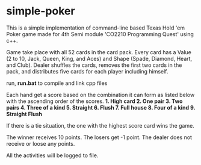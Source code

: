 # simple-poker

This is a simple implementation of command-line based Texas Hold 'em Poker game made for 4th Semi module 'CO2210 Programming Quest' using c++.

Game take place with all 52 cards in the card pack. Every card has a Value (2 to 10, Jack, Queen, King, and Aces) and Shape (Spade, Diamond, Heart, and Club). Dealer shuffles the cards, removes the first two cards in the pack, and distributes five cards for each player including himself. 


run, **run.bat** to compile and link cpp files

Each hand get a score based on the combination it can form as listed below with the ascending order of the scores.
__1. High card
2. One pair
3. Two pairs
4. Three of a kind
5. Straight
6. Flush
7. Full house
8. Four of a kind
9. Straight Flush__

If there is a tie situation, the one with the highest score card wins the game.

The winner receives 10 points. The losers get -1 point. The dealer does not receive or loose any points.

All the activities will be logged to file.